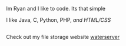 Im Ryan and I like to code. Its that simple

I like Java, C, Python, PHP, *and HTML/CSS*

##

Check out my file storage website [waterserver](https://waterserver.sytes.net/)
